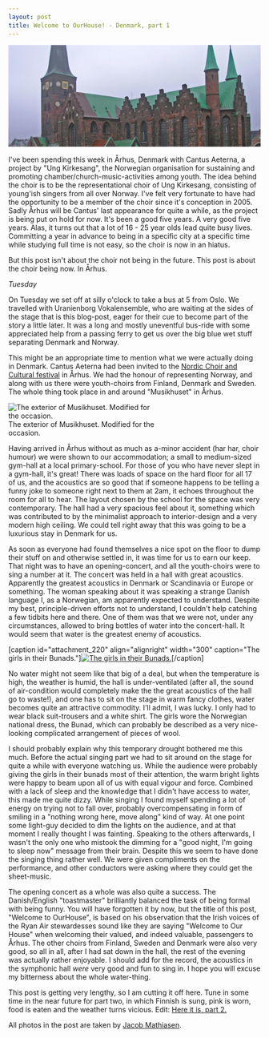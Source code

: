 ```yaml
---
layout: post
title: Welcome to OurHouse! - Denmark, part 1
---
```


<img src="/img/den1.jpg" alt="OurHouse"/>

I've been spending this week in &Aring;rhus, Denmark with Cantus Aeterna, a project by "Ung Kirkesang", the Norwegian organisation for sustaining and promoting chamber/church-music-activities among youth. The idea behind the choir is to be the representational choir of Ung Kirkesang, consisting of young'ish singers from all over Norway. I've felt very fortunate to have had the opportunity to be a member of the choir since it's conception in 2005. Sadly &Aring;rhus will be Cantus' last appearance for quite a while, as the project is being put on hold for now. It's been a good five years. A very good five years. Alas, it turns out that a lot of 16 - 25 year olds lead quite busy lives. Committing a year in advance to being in a specific city at a specific time while studying full time is not easy, so the choir is now in an hiatus.

But this post isn't about the choir not being in the future. This post is about the choir being now. In &Aring;rhus.

<em>Tuesday</em>

On Tuesday we set off at silly o'clock to take a bus at 5 from Oslo. We travelled with Uranienborg Vokalensemble, who are waiting at the sides of the stage that is this blog-post, eager for their cue to become part of the story a little later. It was a long and mostly uneventful bus-ride with some appreciated help from a passing ferry to get us over the big blue wet stuff separating Denmark and Norway.

This might be an appropriate time to mention what we were actually doing in Denmark. Cantus Aeterna had been invited to the <a href="http://www.nkkf.dk" target="_blank">Nordic Choir and Cultural festival</a> in &Aring;rhus. We had the honour of representing Norway, and along with us there were youth-choirs from Finland, Denmark and Sweden. The whole thing took place in and around "Musikhuset" in &Aring;rhus.

<div class="picture left" style="width:300px;"> <img src="http://www.christianleonardquale.com/wp-content/uploads/2010/11/Nkkf_28Juni-6817-300x300.jpg" width="276" height="120" alt="The exterior of Musikhuset. Modified for the occasion." /> <br />The exterior of Musikhuset. Modified for the occasion. </div>


Having arrived in &Aring;rhus without as much as a-minor accident (har har, choir humour) we were shown to our accommodation; a small to medium-sized gym-hall at a local primary-school. For those of you who have never slept in a gym-hall, it's great! There was loads of space on the hard floor for all 17 of us, and the acoustics are so good that if someone happens to be telling a funny joke to someone right next to them at 2am, it echoes throughout the room for all to hear. The layout chosen by the school for the space was very contemporary. The hall had a very spacious feel about it, something which was contributed to by the minimalist approach to interior-design and a very modern high ceiling. We could tell right away that this was going to be a luxurious stay in Denmark for us.

As soon as everyone had found themselves a nice spot on the floor to dump their stuff on and otherwise settled in, it was time for us to earn our keep. That night was to have an opening-concert, and all the youth-choirs were to sing a number at it. The concert was held in a hall with great acoustics. Apparently the greatest acoustics in Denmark or Scandinavia or Europe or something. The woman speaking about it was speaking a strange Danish language I, as a Norwegian, am apparently expected to understand. Despite my best, principle-driven efforts not to understand, I couldn't help catching a few tidbits here and there. One of them was that we were not, under any circumstances, allowed to bring bottles of water into the concert-hall. It would seem that water is the greatest enemy of acoustics.

[caption id="attachment_220" align="alignright" width="300" caption="The girls in their Bunads."]<a href="http://www.christianleonardquale.com/wp-content/uploads/2010/11/bunader.jpg"><img class="size-medium wp-image-220" title="bunader" src="http://www.christianleonardquale.com/wp-content/uploads/2010/11/bunader-300x150.jpg" alt="The girls in their Bunads." width="300" height="150" /></a>[/caption]

No water might not seem like that big of a deal, but when the temperature is high, the weather is humid, the hall is under-ventilated (after all, the sound of air-condition would completely make the the great acoustics of the hall go to waste!), and one has to sit on the stage in warm fancy clothes, water becomes quite an attractive commodity. I'll admit, I was lucky. I only had to wear black suit-trousers and a white shirt.  The girls wore the Norwegian national dress, the Bunad, which can probably be described as a very nice-looking complicated arrangement of pieces of wool.

I should probably explain why this temporary drought bothered me this much. Before the actual singing part we had to sit around on the stage for quite a while with everyone watching us. While the audience were probably giving the girls in their bunads most of their attention, the warm bright lights were happy to beam upon all of us with equal vigour and force. Combined with a lack of sleep and the knowledge that I didn't have access to water, this made me quite dizzy. While singing I found myself spending a lot of energy on trying not to fall over, probably overcompensating in form of smiling in a "nothing wrong here, move along" kind of way. At one point some light-guy decided to dim the lights on the audience, and at that moment I really thought I was fainting. Speaking to the others afterwards, I wasn't the only one who mistook the dimming for a "good night, I'm going to sleep now" message from their brain. Despite this we seem to have done the singing thing rather well. We were given compliments on the performance, and other conductors were asking where they could get the sheet-music.

The opening concert as a whole was also quite a success. The Danish/English "toastmaster" brilliantly balanced the task of being formal with being funny. You will have forgotten it by now, but the title of this post, "Welcome to OurHouse", is based on his observation that the Irish voices of the Ryan Air stewardesses sound like they are saying "Welcome to Our House" when welcoming their valued, and indeed valuable, passengers to &Aring;rhus. The other choirs from Finland, Sweden and Denmark were also very good, so all in all, after I had sat down in the hall, the rest of the evening was actually rather enjoyable. I should add for the record, the acoustics in the symphonic hall <em>were</em> very good and fun to sing in. I hope you will excuse my bitterness about the whole water-thing.

This post is getting very lengthy, so I am cutting it off here. Tune in some time in the near future for part two, in which Finnish is sung, pink is worn, food is eaten and the weather turns vicious. Edit: <a href="http://www.christianleonardquale.com/?p=71">Here it is, part 2.</a>

All photos in the post are taken by <a href="http://www.jacobmathiasen.dk/?page_id=474" target="_blank">Jacob Mathiasen</a>.